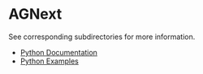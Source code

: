 # AGNext

See corresponding subdirectories for more information.

- [Python Documentation](http://microsoft.github.io/agnext)
- [Python Examples](https://github.com/microsoft/agnext/tree/main/python/examples)
